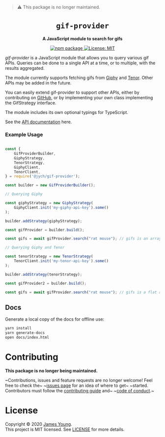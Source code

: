 > ⚠️ This package is no longer maintained.

<div align="center">
  <h1><code>gif-provider</code></h1>

  <p>
    <strong>A JavaScript module to search for gifs</strong>
  </p>

  <p>
    <a href="https://www.npmjs.com/package/@jych/gif-provider" target=_blank">
   	   <img
   	     alt="npm package"
   	     src="https://img.shields.io/npm/v/@jych/gif-provider?style=flat-square"
   	   />
    </a>
    <a href="./LICENSE" target="_blank">
      <img
        alt="License: MIT"
        src="https://img.shields.io/badge/License-MIT-yellow.svg?style=flat-square"
      />
    </a>
  </p>

</div>

_gif-provider_ is a JavaScript module that allows you to query various gif APIs. Queries can be
done to a single API at a time, or to multiple, with the results aggregated.

The module currently supports fetching gifs from [Giphy](https://developers.giphy.com/docs/api/)
and [Tenor](https://tenor.com/gifapi). Other APIs may be added in the future.

You can easily extend gif-provider to support other APIs, either by contributing on 
[GitHub](https://github.com/jamescallumyoung/gif-provider), or by implementing your own class
implementing the GifStrategy interface.

The module includes its own optional typings for TypeScript.

See the [API documentation](https://jych.gitlab.io/gif-provider/docs/) here.


### Example Usage

```javascript

const {
    GifProviderBuilder,
    GiphyStrategy,
    TenorStrategy,
    GiphyClient,
    TenorClient,
} = require('@jych/gif-provider');

const builder = new GifProviderBuilder();

// Querying Giphy

const giphyStrategy = new GiphyStrategy(
    GiphyClient.init('my-giphy-api-key').some()
);

builder.addStrategy(giphyStrategy);

const gifProvider = builder.build();

const gifs = await gifProvider.search("rat mouse"); // gifs is an array of results from giphy

// Querying Giphy and Tenor

const tenorStrategy = new TenorStrategy(
    TenorClient.init('my-tenor-api-key').some()
);

builder.addStrategy(tenorStrategy);

const gifProvider2 = builder.build();

const gifs = await gifProvider.search("rat mouse"); // gifs is a flat array of results from each site

```

## Docs

Generate a local copy of the docs for offline use:

```bash
yarn install
yarn generate-docs
open docs/index.html
```

# Contributing

**This package is no longer being maintained.**

~Contributions, issues and feature requests are no longer welcome! Feel free to check the~
~[issues page](https://github.com/jamescallumyoung/gif-provider/issues) for an idea of where to get~
~started. Contributors must follow the [contributing guide](./CONTRIBUTING.md) and~
~[code of conduct](./CODE_OF_CONDUCT.md).~

# License

Copyright © 2020 [James Young](https://github.com/jamescallumyoung).<br />
This project is MIT licensed. See [LICENSE](LICENSE) for more details.
